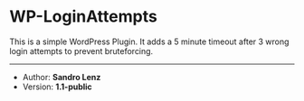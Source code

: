 # WP-LoginAttempts
This is a simple WordPress Plugin. It adds a 5 minute timeout after 3 wrong login attempts to prevent bruteforcing.

---

- Author:   **Sandro Lenz**
- Version:  **1.1-public**
